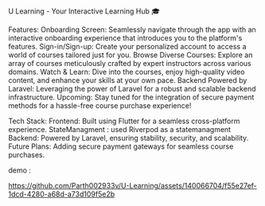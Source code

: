 U Learning - Your Interactive Learning Hub 🎓

Features:
Onboarding Screen: Seamlessly navigate through the app with an interactive onboarding experience that introduces you to the platform's features.
Sign-in/Sign-up: Create your personalized account to access a world of courses tailored just for you.
Browse Diverse Courses: Explore an array of courses meticulously crafted by expert instructors across various domains.
Watch & Learn: Dive into the courses, enjoy high-quality video content, and enhance your skills at your own pace.
Backend Powered by Laravel: Leveraging the power of Laravel for a robust and scalable backend infrastructure.
Upcoming: Stay tuned for the integration of secure payment methods for a hassle-free course purchase experience!

Tech Stack:
Frontend: Built using Flutter for a seamless cross-platform experience.
StateManagment : used Riverpod as a statemanagment
Backend: Powered by Laravel, ensuring stability, security, and scalability.
Future Plans: Adding secure payment gateways for seamless course purchases.

demo : 




https://github.com/Parth002933v/U-Learning/assets/140066704/f55e27ef-1dcd-4280-a68d-a73d109f5e2b

